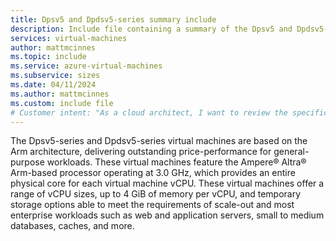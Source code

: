 ```yaml
---
title: Dpsv5 and Dpdsv5-series summary include
description: Include file containing a summary of the Dpsv5 and Dpdsv5-series size family.
services: virtual-machines
author: mattmcinnes
ms.topic: include
ms.service: azure-virtual-machines
ms.subservice: sizes
ms.date: 04/11/2024
ms.author: mattmcinnes
ms.custom: include file
# Customer intent: "As a cloud architect, I want to review the specifications of the Dpsv5 and Dpdsv5-series virtual machines, so that I can assess their suitability for my general-purpose workload deployments."
---
```


The Dpsv5-series and Dpdsv5-series virtual machines are based on the Arm architecture, delivering outstanding price-performance for general-purpose workloads. These virtual machines feature the Ampere® Altra® Arm-based processor operating at 3.0 GHz, which provides an entire physical core for each virtual machine vCPU. These virtual machines offer a range of vCPU sizes, up to 4 GiB of memory per vCPU, and temporary storage options able to meet the requirements of scale-out and most enterprise workloads such as web and application servers, small to medium databases, caches, and more.